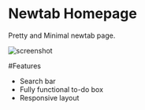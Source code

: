 # Newtab Homepage
Pretty and Minimal newtab page.

![screenshot](http://i.imgur.com/TlXhI49.png)

#Features
 * Search bar
 * Fully functional to-do box
 * Responsive layout
